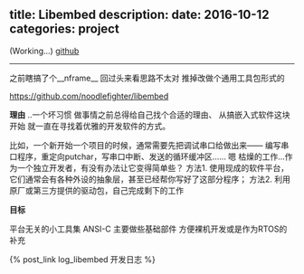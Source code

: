 title: Libembed
description: 
date: 2016-10-12
categories: project
---

(Working...)
[github](https://github.com/noodlefighter/libembed)

<!--more-->

---

之前瞎搞了个__nframe__
回过头来看思路不太对 推掉改做个通用工具包形式的

https://github.com/noodlefighter/libembed

__理由__
..一个坏习惯 做事情之前总得给自己找个合适的理由、
从搞嵌入式软件这块开始 就一直在寻找着优雅的开发软件的方式。

比如，一个新开始一个项目的时候，通常需要先把调试串口给做出来——
编写串口程序，重定向putchar，写串口中断、发送的循环缓冲区……
嗯 枯燥的工作...作为一个独立开发者，有没有办法让它变得简单些？
方法1. 使用现成的软件平台，它们通常会有各种外设的抽象层，甚至已经帮你写好了这部分程序；
方法2. 利用原厂或第三方提供的驱动包，自己完成剩下的工作



__目标__

平台无关的小工具集 ANSI-C 主要做些基础部件 方便裸机开发或是作为RTOS的补充

{% post_link log_libembed 开发日志 %}